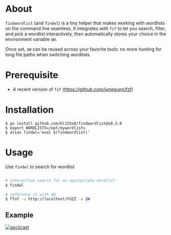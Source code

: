 # About

`findwordlist` (and `findwl`) is a tiny helper that makes working with wordlists on the command line seamless.
It integrates with `fzf` to let you search, filter, and pick a wordlist interactively, then automatically stores your choice in the environment variable `$W`.

Once set, `$W` can be reused across your favorite tools: no more hunting for long file paths when switching wordlists.

# Prerequisite

* A recent version of `fzf` (https://github.com/junegunn/fzf)
  
# Installation

```
$ go install github.com/bl155x0/findwordlist@v0.3.0
$ export WORDLISTS=/opt/mywordlists
$ alias findwl='eval $(findwordlist)'
```
# Usage

Use `findwl` to search for wordlist

```bash

# interactive search for an appropriate wordlist
$ findwl

# reference it with $W
$ ffuf -u http://localhost/FUZZ -w $W
```

## Example
[![asciicast](https://asciinema.org/a/746362.svg)](https://asciinema.org/a/746362)
